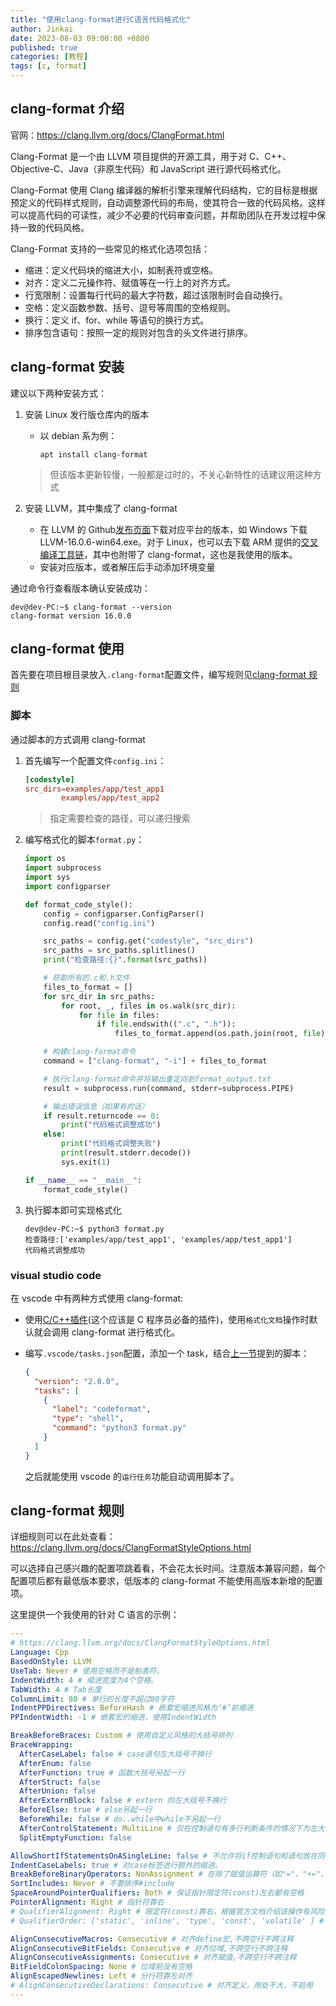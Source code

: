 ```yaml
---
title: "使用clang-format进行C语言代码格式化"
author: Jinkai
date: 2023-08-03 09:00:00 +0800
published: true
categories: [教程]
tags: [c, format]
---
```


## clang-format 介绍

官网：<https://clang.llvm.org/docs/ClangFormat.html>

Clang-Format 是一个由 LLVM 项目提供的开源工具，用于对 C、C++、Objective-C、Java（非原生代码）和 JavaScript 进行源代码格式化。

Clang-Format 使用 Clang 编译器的解析引擎来理解代码结构，它的目标是根据预定义的代码样式规则，自动调整源代码的布局，使其符合一致的代码风格。这样可以提高代码的可读性，减少不必要的代码审查问题，并帮助团队在开发过程中保持一致的代码风格。

Clang-Format 支持的一些常见的格式化选项包括：

- 缩进：定义代码块的缩进大小，如制表符或空格。
- 对齐：定义二元操作符、赋值等在一行上的对齐方式。
- 行宽限制：设置每行代码的最大字符数，超过该限制时会自动换行。
- 空格：定义函数参数、括号、逗号等周围的空格规则。
- 换行：定义 if、for、while 等语句的换行方式。
- 排序包含语句：按照一定的规则对包含的头文件进行排序。

## clang-format 安装

建议以下两种安装方式：

1. 安装 Linux 发行版仓库内的版本

   - 以 debian 系为例：

     ```shell
     apt install clang-format
     ```

   > 但该版本更新较慢，一般都是过时的，不关心新特性的话建议用这种方式

2. 安装 LLVM，其中集成了 clang-format

   - 在 LLVM 的 Github[发布页面](https://github.com/llvm/llvm-project/releases)下载对应平台的版本，如 Windows 下载 LLVM-16.0.6-win64.exe。对于 Linux，也可以去下载 ARM 提供的[交叉编译工具链](https://github.com/ARM-software/LLVM-embedded-toolchain-for-Arm/releases)，其中也附带了 clang-format，这也是我使用的版本。
   - 安装对应版本，或者解压后手动添加环境变量

通过命令行查看版本确认安装成功：

```console
dev@dev-PC:~$ clang-format --version
clang-format version 16.0.0
```

## clang-format 使用

首先要在项目根目录放入`.clang-format`配置文件，编写规则见[clang-format 规则](#clang-format-规则)

### 脚本

通过脚本的方式调用 clang-format

1. 首先编写一个配置文件`config.ini`：

   ```toml
   [codestyle]
   src_dirs=examples/app/test_app1
           examples/app/test_app2
   ```

   > 指定需要检查的路径，可以递归搜索

2. 编写格式化的脚本`format.py`：

   ```python
   import os
   import subprocess
   import sys
   import configparser

   def format_code_style():
       config = configparser.ConfigParser()
       config.read("config.ini")

       src_paths = config.get("codestyle", "src_dirs")
       src_paths = src_paths.splitlines()
       print("检查路径:{}".format(src_paths))

       # 获取所有的.c和.h文件
       files_to_format = []
       for src_dir in src_paths:
           for root, _, files in os.walk(src_dir):
               for file in files:
                   if file.endswith((".c", ".h")):
                       files_to_format.append(os.path.join(root, file))

       # 构建clang-format命令
       command = ["clang-format", "-i"] + files_to_format

       # 执行clang-format命令并将输出重定向到format_output.txt
       result = subprocess.run(command, stderr=subprocess.PIPE)

       # 输出错误信息（如果有的话）
       if result.returncode == 0:
           print("代码格式调整成功")
       else:
           print("代码格式调整失败")
           print(result.stderr.decode())
           sys.exit(1)

   if __name__ == "__main__":
       format_code_style()
   ```

3. 执行脚本即可实现格式化

   ```console
   dev@dev-PC:~$ python3 format.py
   检查路径:['examples/app/test_app1', 'examples/app/test_app1']
   代码格式调整成功
   ```

### visual studio code

在 vscode 中有两种方式使用 clang-format:

- 使用[C/C++插件](https://marketplace.visualstudio.com/items?itemName=ms-vscode.cpptools)(这个应该是 C 程序员必备的插件)，使用`格式化文档`操作时默认就会调用 clang-format 进行格式化。
- 编写`.vscode/tasks.json`配置，添加一个 task，结合[上一节](#脚本)提到的脚本：

  ```json
  {
    "version": "2.0.0",
    "tasks": [
      {
        "label": "codeformat",
        "type": "shell",
        "command": "python3 format.py"
      }
    ]
  }
  ```

  之后就能使用 vscode 的`运行任务`功能自动调用脚本了。

## clang-format 规则

详细规则可以在此处查看：<https://clang.llvm.org/docs/ClangFormatStyleOptions.html>

可以选择自己感兴趣的配置项跳着看，不会花太长时间。注意版本兼容问题，每个配置项后都有最低版本要求，低版本的 clang-format 不能使用高版本新增的配置项。

这里提供一个我使用的针对 C 语言的示例：

```yaml
---
# https://clang.llvm.org/docs/ClangFormatStyleOptions.html
Language: Cpp
BasedOnStyle: LLVM
UseTab: Never # 使用空格而不是制表符。
IndentWidth: 4 # 缩进宽度为4个空格。
TabWidth: 4 # Tab长度
ColumnLimit: 80 # 单行的长度不超过80字符
IndentPPDirectives: BeforeHash # 嵌套宏缩进风格为‘#’前缩进
PPIndentWidth: -1 # 嵌套宏的缩进，使用IndentWidth

BreakBeforeBraces: Custom # 使用自定义风格的大括号排列
BraceWrapping:
  AfterCaseLabel: false # case语句左大括号不换行
  AfterEnum: false
  AfterFunction: true # 函数大括号另起一行
  AfterStruct: false
  AfterUnion: false
  AfterExternBlock: false # extern 的左大括号不换行
  BeforeElse: true # else另起一行
  BeforeWhile: false # do..while中while不另起一行
  AfterControlStatement: MultiLine # 仅在控制语句有多行判断条件的情况下为左大括号换行
  SplitEmptyFunction: false

AllowShortIfStatementsOnASingleLine: false # 不允许将if控制语句和语句放在同一行
IndentCaseLabels: true # 对case标签进行额外的缩进。
BreakBeforeBinaryOperators: NonAssignment # 在除了赋值运算符（如"="、"+="、"-="等）之外的二元运算符(如 &&)之前换行。
SortIncludes: Never # 不要排序#include
SpaceAroundPointerQualifiers: Both # 保证指针限定符(const)左右都有空格
PointerAlignment: Right # 指针符靠右
# QualifierAlignment: Right # 限定符(const)靠右，根据官方文档介绍该操作有风险，不强制规定
# QualifierOrder: ['static', 'inline', 'type', 'const', 'volatile' ] # 限定符顺序，同上，不强制规定

AlignConsecutiveMacros: Consecutive # 对齐define宏,不跨空行不跨注释
AlignConsecutiveBitFields: Consecutive # 对齐位域,不跨空行不跨注释
AlignConsecutiveAssignments: Consecutive # 对齐赋值,不跨空行不跨注释
BitFieldColonSpacing: None # 位域前没有空格
AlignEscapedNewlines: Left # 分行符靠左对齐
# AlignConsecutiveDeclarations: Consecutive # 对齐定义，用处不大，不启用
---
```
